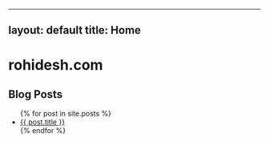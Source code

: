 <!-- filepath: /Users/rohidesh/personal/writings/website/rohidesh34.github.io/index.md -->
---
layout: default
title: Home
---

# rohidesh.com

## Blog Posts

<ul>
{% for post in site.posts %}
  <li>
    <a href="{{ post.url }}">{{ post.title }}</a>
  </li>
{% endfor %}
</ul>